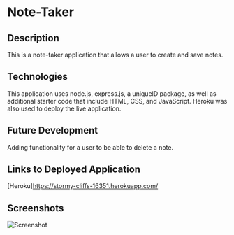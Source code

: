 # Note-Taker

## Description

This is a note-taker application that allows a user to create and save notes. 

## Technologies

This application uses node.js, express.js, a uniqueID package, as well as additional starter code that include HTML, CSS, and JavaScript. Heroku was also used to deploy the live application.

## Future Development

Adding functionality for a user to be able to delete a note. 

## Links to Deployed Application

[Heroku]https://stormy-cliffs-16351.herokuapp.com/

## Screenshots
![Screenshot](/images/landing-page)